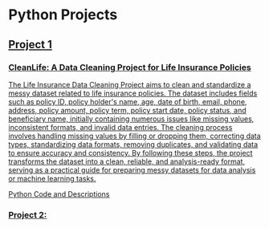 # Python Projects

## <u>Project 1<u>
### CleanLife: A Data Cleaning Project for Life Insurance Policies
The Life Insurance Data Cleaning Project aims to clean and standardize a messy dataset related to life insurance policies. The dataset includes fields such as policy ID, policy holder's name, age, date of birth, email, phone, address, policy amount, policy term, policy start date, policy status, and beneficiary name, initially containing numerous issues like missing values, inconsistent formats, and invalid data entries. The cleaning process involves handling missing values by filling or dropping them, correcting data types, standardizing data formats, removing duplicates, and validating data to ensure accuracy and consistency. By following these steps, the project transforms the dataset into a clean, reliable, and analysis-ready format, serving as a practical guide for preparing messy datasets for data analysis or machine learning tasks.

[Python Code and Descriptions](https://github.com/jeanmarcien/cleanlife/tree/main)

### Project 2:

